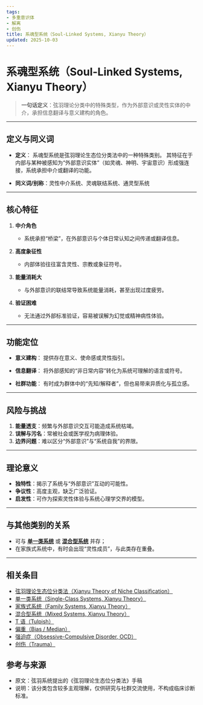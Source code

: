 ```yaml
---
tags:
- 多重意识体
- 解离
- 创伤
title: 系魂型系统（Soul-Linked Systems, Xianyu Theory）
updated: 2025-10-03
---
```


# 系魂型系统（Soul-Linked Systems, Xianyu Theory）

> **一句话定义**：弦羽理论分类中的特殊类型，作为外部意识或灵性实体的中介，承担信息翻译与意义建构的角色。

---

## 定义与同义词

- **定义**：
  系魂型系统是弦羽理论生态位分类法中的一种特殊类别。
  其特征在于内部与某种被感知为“外部意识实体”（如灵魂、神明、宇宙意识）形成强连接，系统承担中介或翻译的功能。

- **同义词/别称**：灵性中介系统、灵魂联结系统、通灵型系统

---

## 核心特征

1. **中介角色**
   - 系统承担“桥梁”，在外部意识与个体日常认知之间传递或翻译信息。

2. **高度象征性**
   - 内部体验往往富含灵性、宗教或象征符号。

3. **能量消耗大**
   - 与外部意识的联结常导致系统能量消耗，甚至出现过度疲劳。

4. **验证困难**
   - 无法通过外部标准验证，容易被误解为幻觉或精神病性体验。

---

## 功能定位

- **意义建构**：
  提供存在意义、使命感或灵性指引。

- **信息翻译**：
  将外部感知的“非日常内容”转化为系统可理解的语言或符号。

- **社群功能**：
  有时成为群体中的“先知/解释者”，但也易带来异质化与孤立感。

---

## 风险与挑战

1. **能量透支**：频繁与外部意识交互可能造成系统枯竭。
2. **误解与污名**：常被社会或医学视为病理体验。
3. **边界问题**：难以区分“外部意识”与“系统自我”的界限。

---

## 理论意义

- **独特性**：揭示了系统与“外部意识”互动的可能性。
- **争议性**：高度主观，缺乏广泛验证。
- **启发性**：可作为探索灵性体验与系统心理学交界的模型。

---

## 与其他类别的关系

- 可与 **[单一类系统](entries/Single-Class-Systems-Xianyu.md)** 或 **[混合型系统](entries/Mixed-Systems-Xianyu.md)** 并存；
- 在家族式系统中，有时会出现“灵性成员”，与此类存在重叠。

---

## 相关条目

- [弦羽理论生态位分类法（Xianyu Theory of Niche Classification）](/entries/Xianyu-Theory-Niche-Classification.md)
- [单一类系统（Single-Class Systems, Xianyu Theory）](/entries/Single-Class-Systems-Xianyu.md)
- [家族式系统（Family Systems, Xianyu Theory）](/entries/Family-Systems-Xianyu.md)
- [混合型系统（Mixed Systems, Xianyu Theory）](/entries/Mixed-Systems-Xianyu.md)
- [T 语（Tulpish）](/entries/Tulpish.md)
- [偏重（Bias / Median）](/entries/Bias.md)
- [强迫症（Obsessive-Compulsive Disorder, OCD）](/entries/OCD.md)
- [创伤（Trauma）](/entries/Trauma.md)

## 参考与来源

- 原文：弦羽系统提出的《弦羽理论生态位分类法》手稿
- 说明：该分类包含较多主观理解，仅供研究与社群交流使用，不构成临床诊断标准。
